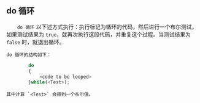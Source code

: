 ## do 循环

&emsp;&emsp;`do 循环` 以下述方式执行：执行标记为循环的代码，然后进行一个布尔测试，如果测试结果为 `true`，就再次执行这段代码，并重复这个过程。当测试结果为 `false` 时，就退出循环。

    do 循环的结构如下：

```javascript
        do
        {
            <code to be looped>
        }while(<Test>);
```
    其中计算 `<Test>` 会得到一个布尔值。